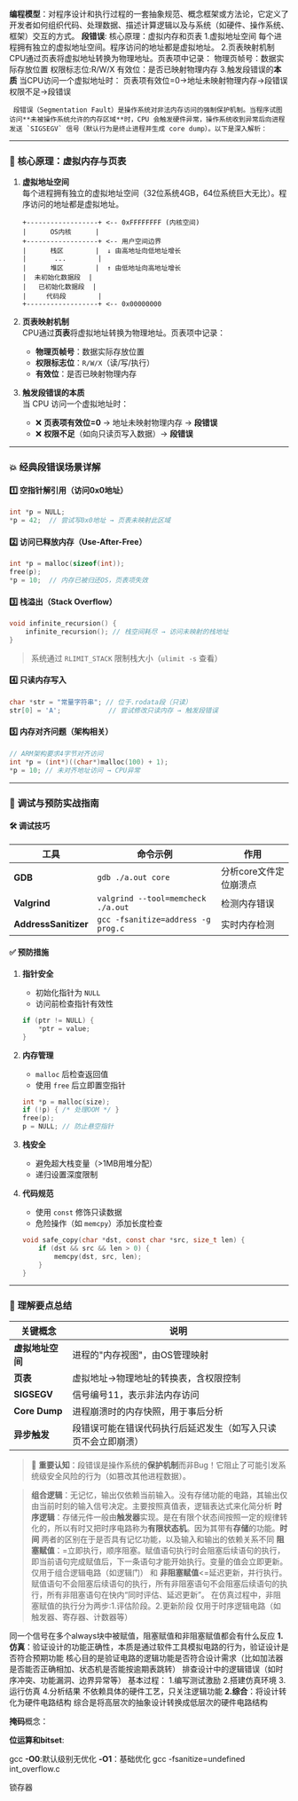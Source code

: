 **编程模型**：对程序设计和执行过程的一套抽象规范、概念框架或方法论，它定义了开发者如何组织代码、处理数据、描述计算逻辑以及与系统（如硬件、操作系统、框架）交互的方式。
**段错误**:
  核心原理：虚拟内存和页表
  1.虚拟地址空间
  每个进程拥有独立的虚拟地址空间。程序访问的地址都是虚拟地址。
  2.页表映射机制
  CPU通过页表将虚拟地址转换为物理地址。页表项中记录：
  物理页帧号：数据实际存放位置
  权限标志位:R/W/X
  有效位：是否已映射物理内存
  3.触发段错误的**本质**
  当CPU访问一个虚拟地址时：
    页表项有效位=0->地址未映射物理内存->段错误
    权限不足->段错误



     段错误（Segmentation Fault）是操作系统对非法内存访问的强制保护机制。当程序试图访问**未被操作系统允许的内存区域**时，CPU 会触发硬件异常，操作系统收到异常后向进程发送 `SIGSEGV` 信号（默认行为是终止进程并生成 core dump）。以下是深入解析：

---

### 🧠 **核心原理：虚拟内存与页表**
1. **虚拟地址空间**  
   每个进程拥有独立的虚拟地址空间（32位系统4GB，64位系统巨大无比）。程序访问的地址都是虚拟地址。
   ```plaintext
   +------------------+ <-- 0xFFFFFFFF (内核空间)
   |      OS内核      |
   +------------------+ <-- 用户空间边界
   |      栈区        |  ↓ 由高地址向低地址增长
   |       ...        |
   |      堆区        |  ↑ 由低地址向高地址增长
   |  未初始化数据段  |
   |   已初始化数据段  |
   |     代码段        |
   +------------------+ <-- 0x00000000
   ```

2. **页表映射机制**  
   CPU通过**页表**将虚拟地址转换为物理地址。页表项中记录：
   - **物理页帧号**：数据实际存放位置
   - **权限标志位**：`R/W/X`（读/写/执行）
   - **有效位**：是否已映射物理内存

3. **触发段错误的本质**  
   当 CPU 访问一个虚拟地址时：
   - ❌ **页表项有效位=0** → 地址未映射物理内存 → **段错误**
   - ❌ **权限不足**（如向只读页写入数据）→ **段错误**

---

### 💥 **经典段错误场景详解**
#### 1️⃣ **空指针解引用（访问0x0地址）**
```c
int *p = NULL; 
*p = 42;  // 尝试写0x0地址 → 页表未映射此区域
```

#### 2️⃣ **访问已释放内存（Use-After-Free）**
```c
int *p = malloc(sizeof(int));
free(p);
*p = 10;  // 内存已被归还OS，页表项失效
```

#### 3️⃣ **栈溢出（Stack Overflow）**
```c
void infinite_recursion() {
    infinite_recursion(); // 栈空间耗尽 → 访问未映射的栈地址
}
```
> 系统通过 `RLIMIT_STACK` 限制栈大小（`ulimit -s` 查看）

#### 4️⃣ **只读内存写入**
```c
char *str = "常量字符串"; // 位于.rodata段（只读）
str[0] = 'A';            // 尝试修改只读内存 → 触发段错误
```

#### 5️⃣ **内存对齐问题（架构相关）**
```c
// ARM架构要求4字节对齐访问
int *p = (int*)((char*)malloc(100) + 1); 
*p = 10; // 未对齐地址访问 → CPU异常
```

---

### 🔧 **调试与预防实战指南**
#### 🛠️ 调试技巧
| 工具          | 命令示例                          | 作用                     |
|---------------|-----------------------------------|--------------------------|
| **GDB**       | `gdb ./a.out core`                | 分析core文件定位崩溃点   |
| **Valgrind**  | `valgrind --tool=memcheck ./a.out`| 检测内存错误             |
| **AddressSanitizer** | `gcc -fsanitize=address -g prog.c` | 实时内存检测             |

#### ✅ 预防措施
1. **指针安全**  
   - 初始化指针为 `NULL`
   - 访问前检查指针有效性
   ```c
   if (ptr != NULL) {
       *ptr = value;
   }
   ```

2. **内存管理**  
   - `malloc` 后检查返回值
   - 使用 `free` 后立即置空指针
   ```c
   int *p = malloc(size);
   if (!p) { /* 处理OOM */ }
   free(p); 
   p = NULL; // 防止悬空指针
   ```

3. **栈安全**  
   - 避免超大栈变量（>1MB用堆分配）
   - 递归设置深度限制

4. **代码规范**  
   - 使用 `const` 修饰只读数据
   - 危险操作（如 `memcpy`）添加长度检查
   ```c
   void safe_copy(char *dst, const char *src, size_t len) {
       if (dst && src && len > 0) {
           memcpy(dst, src, len);
       }
   }
   ```

---

### 🌟 **理解要点总结**
| 关键概念         | 说明                                                                 |
|------------------|----------------------------------------------------------------------|
| **虚拟地址空间** | 进程的"内存视图"，由OS管理映射                                      |
| **页表**         | 虚拟地址→物理地址的转换表，含权限控制                               |
| **SIGSEGV**      | 信号编号11，表示非法内存访问                                        |
| **Core Dump**    | 进程崩溃时的内存快照，用于事后分析                                  |
| **异步触发**     | 段错误可能在错误代码执行后延迟发生（如写入只读页不会立即崩溃）      |

> 📌 **重要认知**：段错误是操作系统的**保护机制**而非Bug！它阻止了可能引发系统级安全风险的行为（如篡改其他进程数据）。
> 

>**组合逻辑**：无记忆，输出仅依赖当前输入。没有存储功能的电路，其输出仅由当前时刻的输入信号决定。主要按照真值表，逻辑表达式来化简分析
>**时序逻辑**：存储元件一般由**触发器**实现。是在有限个状态间按照一定的规律转化的，所以有时又把时序电路称为**有限状态机**。因为其带有**存储**的功能。**时间**
>两者的区别在于是否具有记忆功能，以及输入和输出的依赖关系不同
>**阻塞赋值**：=立即执行，顺序阻塞。赋值语句执行时会阻塞后续语句的执行，即当前语句完成赋值后，下一条语句才能开始执行。变量的值会立即更新。
>仅用于组合逻辑电路（如逻辑门）
和
>**非阻塞赋值**<=延迟更新，并行执行。赋值语句不会阻塞后续语句的执行，所有非阻塞语句不会阻塞后续语句的执行，所有非阻塞语句在快内“同时评估、延迟更新”。
>在仿真过程中，非阻塞赋值的执行分为两步:1.评估阶段。2.更新阶段
>仅用于时序逻辑电路（如触发器、寄存器、计数器等）

同一个信号在多个always块中被赋值，阻塞赋值和非阻塞赋值都会有什么反应
**1.仿真**：验证设计的功能正确性，本质是通过软件工具模拟电路的行为，验证设计是否符合预期功能
核心目的是验证电路的逻辑功能是否符合设计需求（比如加法器是否能否正确相加、状态机是否能按逾期表跳转）
排查设计中的逻辑错误（如时序冲突、功能漏洞、边界异常等）
基本过程：
1.编写测试激励
2.搭建仿真环境
3.运行仿真
4.分析结果
不依赖具体的硬件工艺，只关注逻辑功能
**2.综合**：将设计转化为硬件电路结构
综合是将高层次的抽象设计转换成低层次的硬件电路结构



**掩码**概念： 

**位运算和bitset**:

gcc 
**-O0**:默认级别无优化
**-O1**：基础优化
gcc -fsanitize=undefined int_overflow.c

锁存器
